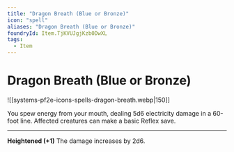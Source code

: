 ```yaml
---
title: "Dragon Breath (Blue or Bronze)"
icon: "spell"
aliases: "Dragon Breath (Blue or Bronze)"
foundryId: Item.TjKVUJgjKzb0DwXL
tags:
  - Item
---
```


# Dragon Breath (Blue or Bronze)
![[systems-pf2e-icons-spells-dragon-breath.webp|150]]

You spew energy from your mouth, dealing 5d6 electricity damage in a 60-foot line. Affected creatures can make a basic Reflex save.

* * *

**Heightened (+1)** The damage increases by 2d6.
